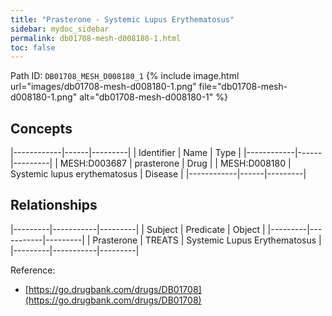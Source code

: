 ```yaml
---
title: "Prasterone - Systemic Lupus Erythematosus"
sidebar: mydoc_sidebar
permalink: db01708-mesh-d008180-1.html
toc: false 
---
```



Path ID: `DB01708_MESH_D008180_1`
{% include image.html url="images/db01708-mesh-d008180-1.png" file="db01708-mesh-d008180-1.png" alt="db01708-mesh-d008180-1" %}

## Concepts

|------------|------|---------|
| Identifier | Name | Type    |
|------------|------|---------|
| MESH:D003687 | prasterone | Drug |
| MESH:D008180 | Systemic lupus erythematosus | Disease |
|------------|------|---------|

## Relationships

|---------|-----------|---------|
| Subject | Predicate | Object  |
|---------|-----------|---------|
| Prasterone | TREATS | Systemic Lupus Erythematosus |
|---------|-----------|---------|

Reference: 
  - [https://go.drugbank.com/drugs/DB01708](https://go.drugbank.com/drugs/DB01708)
